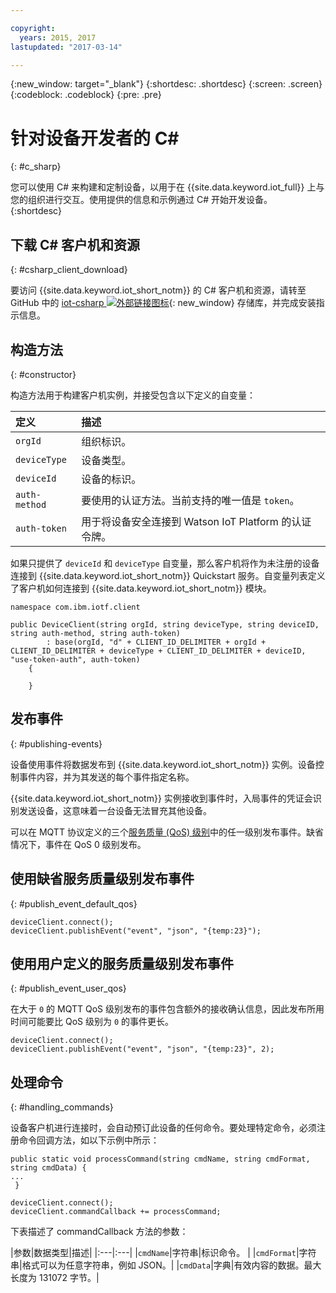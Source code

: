 ```yaml
---

copyright:
  years: 2015, 2017
lastupdated: "2017-03-14"

---
```


{:new_window: target="_blank"}
{:shortdesc: .shortdesc}
{:screen: .screen}
{:codeblock: .codeblock}
{:pre: .pre}


# 针对设备开发者的 C#
{: #c_sharp}

您可以使用 C# 来构建和定制设备，以用于在 {{site.data.keyword.iot_full}} 上与您的组织进行交互。使用提供的信息和示例通过 C# 开始开发设备。
{:shortdesc}

## 下载 C# 客户机和资源
{: #csharp_client_download}

要访问 {{site.data.keyword.iot_short_notm}} 的 C# 客户机和资源，请转至 GitHub 中的 [iot-csharp ![外部链接图标](../../../../icons/launch-glyph.svg "外部链接图标")](https://github.com/ibm-watson-iot/iot-csharp){: new_window} 存储库，并完成安装指示信息。


## 构造方法
{: #constructor}

构造方法用于构建客户机实例，并接受包含以下定义的自变量：

|定义 |描述 |
|:---|:---|
|`orgId`|组织标识。|
|`deviceType`|设备类型。|
|`deviceId` |设备的标识。|
|`auth-method`   |要使用的认证方法。当前支持的唯一值是 `token`。|
|`auth-token`   |用于将设备安全连接到 Watson IoT Platform 的认证令牌。|


如果只提供了 `deviceId` 和 `deviceType` 自变量，那么客户机将作为未注册的设备连接到 {{site.data.keyword.iot_short_notm}} Quickstart 服务。自变量列表定义了客户机如何连接到 {{site.data.keyword.iot_short_notm}} 模块。


```
namespace com.ibm.iotf.client

public DeviceClient(string orgId, string deviceType, string deviceID, string auth-method, string auth-token)
        : base(orgId, "d" + CLIENT_ID_DELIMITER + orgId + CLIENT_ID_DELIMITER + deviceType + CLIENT_ID_DELIMITER + deviceID, "use-token-auth", auth-token)
    {

    }
```

## 发布事件
{: #publishing-events}

设备使用事件将数据发布到 {{site.data.keyword.iot_short_notm}} 实例。设备控制事件内容，并为其发送的每个事件指定名称。

{{site.data.keyword.iot_short_notm}} 实例接收到事件时，入局事件的凭证会识别发送设备，这意味着一台设备无法冒充其他设备。

可以在 MQTT 协议定义的三个[服务质量 (QoS) 级别](../mqtt.html#managed-devices)中的任一级别发布事件。缺省情况下，事件在 QoS 0 级别发布。


## 使用缺省服务质量级别发布事件
{: #publish_event_default_qos}

```
deviceClient.connect();
deviceClient.publishEvent("event", "json", "{temp:23}");
```


## 使用用户定义的服务质量级别发布事件
{: #publish_event_user_qos}

在大于 `0` 的 MQTT QoS 级别发布的事件包含额外的接收确认信息，因此发布所用时间可能要比 QoS 级别为 `0` 的事件更长。


```
deviceClient.connect();
deviceClient.publishEvent("event", "json", "{temp:23}", 2);
```

## 处理命令
{: #handling_commands}

设备客户机进行连接时，会自动预订此设备的任何命令。要处理特定命令，必须注册命令回调方法，如以下示例中所示：

```
public static void processCommand(string cmdName, string cmdFormat, string cmdData) {
...
 }
```

```
deviceClient.connect();
deviceClient.commandCallback += processCommand;
```
下表描述了 commandCallback 方法的参数：

|参数|数据类型|描述|
|:---|:---|
|`cmdName`|字符串|标识命令。 |
|`cmdFormat`|字符串|格式可以为任意字符串，例如 JSON。|
|`cmdData`|字典|有效内容的数据。最大长度为 131072 字节。|
